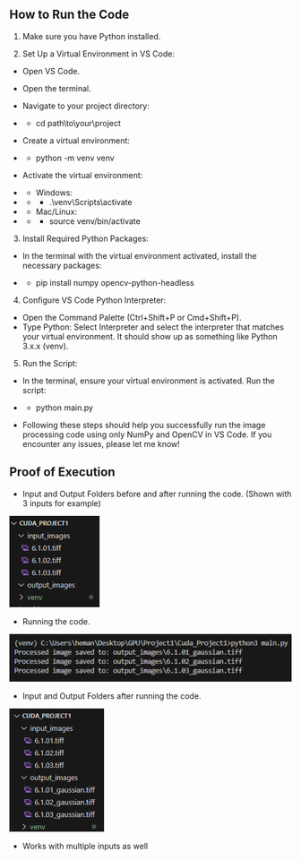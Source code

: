 ## How to Run the Code

1. Make sure you have Python installed.

2. Set Up a Virtual Environment in VS Code:

* Open VS Code.
* Open the terminal.
* Navigate to your project directory:

* *  cd path\to\your\project
* Create a virtual environment:

* * python -m venv venv
* Activate the virtual environment:
* * Windows:
* * * .\venv\Scripts\activate

* * Mac/Linux:
* * * source venv/bin/activate

3.  Install Required Python Packages:

* In the terminal with the virtual environment activated, install the necessary packages:

* * pip install numpy opencv-python-headless

4. Configure VS Code Python Interpreter:

* Open the Command Palette (Ctrl+Shift+P or Cmd+Shift+P).
* Type Python: Select Interpreter and select the interpreter that matches your virtual environment. It should show up as something like Python 3.x.x (venv).

5. Run the Script:

* In the terminal, ensure your virtual environment is activated.
Run the script:

* * python main.py

* Following these steps should help you successfully run the image processing code using only NumPy and OpenCV in VS Code. If you encounter any issues, please let me know!

## Proof of Execution

* Input and Output Folders before and after running the code. (Shown with 3 inputs for example)

![alt text](image.png)
* Running the code.

![alt text](image-1.png)
* Input and Output Folders after running the code.

![alt text](image-2.png)

* Works with multiple inputs as well
